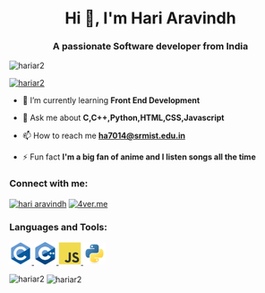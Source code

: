 <h1 align="center">Hi 👋, I'm Hari Aravindh</h1>
<h3 align="center">A passionate Software developer from India</h3>

<p align="left"> <img src="https://komarev.com/ghpvc/?username=hariar2&label=Profile%20views&color=0e75b6&style=flat" alt="hariar2" /> </p>

<p align="left"> <a href="https://github.com/ryo-ma/github-profile-trophy"><img src="https://github-profile-trophy.vercel.app/?username=hariar2" alt="hariar2" /></a> </p>

- 🌱 I’m currently learning **Front End Development**

- 💬 Ask me about **C,C++,Python,HTML,CSS,Javascript**

- 📫 How to reach me **ha7014@srmist.edu.in**

- ⚡ Fun fact **I'm a big fan of anime and I listen songs all the time**

<h3 align="left">Connect with me:</h3>
<p align="left">
<a href="https://linkedin.com/in/hari aravindh" target="blank"><img align="center" src="https://raw.githubusercontent.com/rahuldkjain/github-profile-readme-generator/master/src/images/icons/Social/linked-in-alt.svg" alt="hari aravindh" height="30" width="40" /></a>
<a href="https://instagram.com/4ver.me" target="blank"><img align="center" src="https://raw.githubusercontent.com/rahuldkjain/github-profile-readme-generator/master/src/images/icons/Social/instagram.svg" alt="4ver.me" height="30" width="40" /></a>
</p>

<h3 align="left">Languages and Tools:</h3>
<p align="left"> <a href="https://www.cprogramming.com/" target="_blank" rel="noreferrer"> <img src="https://raw.githubusercontent.com/devicons/devicon/master/icons/c/c-original.svg" alt="c" width="40" height="40"/> </a> <a href="https://www.w3schools.com/cpp/" target="_blank" rel="noreferrer"> <img src="https://raw.githubusercontent.com/devicons/devicon/master/icons/cplusplus/cplusplus-original.svg" alt="cplusplus" width="40" height="40"/> </a> <a href="https://developer.mozilla.org/en-US/docs/Web/JavaScript" target="_blank" rel="noreferrer"> <img src="https://raw.githubusercontent.com/devicons/devicon/master/icons/javascript/javascript-original.svg" alt="javascript" width="40" height="40"/> </a> <a href="https://www.python.org" target="_blank" rel="noreferrer"> <img src="https://raw.githubusercontent.com/devicons/devicon/master/icons/python/python-original.svg" alt="python" width="40" height="40"/> </a> </p>

<p><img align="left" src="https://github-readme-stats.vercel.app/api/top-langs?username=hariar2&show_icons=true&locale=en&layout=compact" alt="hariar2" /></p>

<p>&nbsp;<img align="center" src="https://github-readme-stats.vercel.app/api?username=hariar2&show_icons=true&locale=en" alt="hariar2" /></p>
